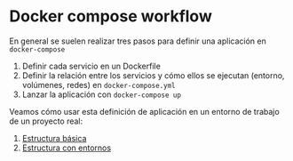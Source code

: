 # Docker compose workflow

En general se suelen realizar tres pasos para definir una aplicación en `docker-compose`

1. Definir cada servicio en un Dockerfile
2. Definir la relación entre los servicios y cómo ellos se ejecutan (entorno, volúmenes, redes) en `docker-compose.yml`
3. Lanzar la aplicación con `docker-compose up`

Veamos cómo usar esta definición de aplicación en un entorno de trabajo de un proyecto real:

1. [Estructura básica](04basica.md)
2. [Estructura con entornos](05entornos.md)


